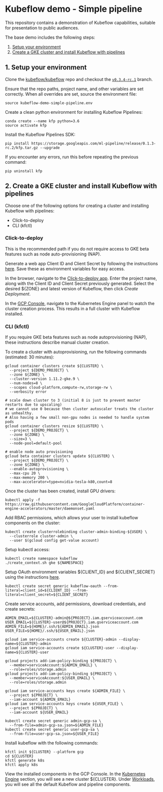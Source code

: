 # Kubeflow demo - Simple pipeline

This repository contains a demonstration of Kubeflow capabilities, suitable for
presentation to public audiences.

The base demo includes the following steps:

1. [Setup your environment](#1-setup-your-environment)
1. [Create a GKE cluster and install Kubeflow with pipelines](#2-create-a-gke-cluster-and-install-kubeflow-with-pipelines)

## 1. Setup your environment

Clone the [kubeflow/kubeflow](https://github.com/kubeflow/kubeflow) repo and
checkout the
[`v0.3.4-rc.1`](https://github.com/kubeflow/kubeflow/releases/tag/v0.3.4-rc.1) branch.

Ensure that the repo paths, project name, and other variables are set correctly.
When all overrides are set, source the environment file:

```
source kubeflow-demo-simple-pipeline.env
```

Create a clean python environment for installing Kubeflow Pipelines:

```
conda create --name kfp python=3.6
source activate kfp
```

Install the Kubeflow Pipelines SDK:

```
pip install https://storage.googleapis.com/ml-pipeline/release/0.1.3-rc.2/kfp.tar.gz --upgrade
```

If you encounter any errors, run this before repeating the previous command:

```
pip uninstall kfp
```

## 2. Create a GKE cluster and install Kubeflow with pipelines

Choose one of the following options for creating a cluster and installing
Kubeflow with pipelines:

* Click-to-deploy
* CLI (kfctl)

### Click-to-deploy

This is the recommended path if you do not require access to GKE beta features
such as node auto-provisioning (NAP).

Generate a web app Client ID and Client Secret by following the instructions
[here](https://www.kubeflow.org/docs/started/getting-started-gke/#create-oauth-client-credentials).
Save these as environment variables for easy access.

In the browser, navigate to the
[Click-to-deploy app](https://deploy.kubeflow.cloud/). Enter the project name,
along with the Client ID and Client Secret previously generated. Select the
desired ${ZONE} and latest version of Kubeflow, then click _Create Deployment_.

In the [GCP Console](https://console.cloud.google.com/kubernetes), navigate to the
Kubernetes Engine panel to watch the cluster creation process. This results in a
full cluster with Kubeflow installed.

### CLI (kfctl)

If you require GKE beta features such as node autoprovisioning (NAP), these
instructions describe manual cluster creation.

To create a cluster with autoprovisioning, run the following commands
(estimated: 30 minutes):

```
gcloud container clusters create ${CLUSTER} \
  --project ${DEMO_PROJECT} \
  --zone ${ZONE} \
  --cluster-version 1.11.2-gke.9 \
  --num-nodes=8 \
  --scopes cloud-platform,compute-rw,storage-rw \
  --verbosity error

# scale down cluster to 3 (initial 8 is just to prevent master restarts due to upscaling)
# we cannot use 0 because then cluster autoscaler treats the cluster as unhealthy.
# Also having a few small non-gpu nodes is needed to handle system pods
gcloud container clusters resize ${CLUSTER} \
  --project ${DEMO_PROJECT} \
  --zone ${ZONE} \
  --size=3 \
  --node-pool=default-pool

# enable node auto provisioning
gcloud beta container clusters update ${CLUSTER} \
  --project ${DEMO_PROJECT} \
  --zone ${ZONE} \
  --enable-autoprovisioning \
  --max-cpu 20 \
  --max-memory 200 \
  --max-accelerator=type=nvidia-tesla-k80,count=8
```

Once the cluster has been created, install GPU drivers:

```
kubectl apply -f https://raw.githubusercontent.com/GoogleCloudPlatform/container-engine-accelerators/master/daemonset.yaml
```

Add RBAC permissions, which allows your user to install kubeflow components on
the cluster:

```
kubectl create clusterrolebinding cluster-admin-binding-${USER} \
  --clusterrole cluster-admin \
  --user $(gcloud config get-value account)
```

Setup kubectl access:

```
kubectl create namespace kubeflow
./create_context.sh gke ${NAMESPACE}
```

Setup OAuth environment variables ${CLIENT_ID} and ${CLIENT_SECRET} using the
instructions
[here](https://www.kubeflow.org/docs/started/getting-started-gke/#create-oauth-client-credentials).

```
kubectl create secret generic kubeflow-oauth --from-literal=client_id=${CLIENT_ID} --from-literal=client_secret=${CLIENT_SECRET}
```

Create service accounts, add permissions, download credentials, and create secrets:

```
ADMIN_EMAIL=${CLUSTER}-admin@${PROJECT}.iam.gserviceaccount.com
USER_EMAIL=${CLUSTER}-user@${PROJECT}.iam.gserviceaccount.com
ADMIN_FILE=${HOME}/.ssh/${ADMIN_EMAIL}.json
USER_FILE=${HOME}/.ssh/${USER_EMAIL}.json

gcloud iam service-accounts create ${CLUSTER}-admin --display-name=${CLUSTER}-admin
gcloud iam service-accounts create ${CLUSTER}-user --display-name=${CLUSTER}-user

gcloud projects add-iam-policy-binding ${PROJECT} \
  --member=serviceAccount:${ADMIN_EMAIL} \
  --role=roles/storage.admin
gcloud projects add-iam-policy-binding ${PROJECT} \
  --member=serviceAccount:${USER_EMAIL} \
  --role=roles/storage.admin

gcloud iam service-accounts keys create ${ADMIN_FILE} \
  --project ${PROJECT} \
  --iam-account ${ADMIN_EMAIL}
gcloud iam service-accounts keys create ${USER_FILE} \
  --project ${PROJECT} \
  --iam-account ${USER_EMAIL}

kubectl create secret generic admin-gcp-sa \
  --from-file=admin-gcp-sa.json=${ADMIN_FILE}
kubectl create secret generic user-gcp-sa \
  --from-file=user-gcp-sa.json=${USER_FILE}
```

Install kubeflow with the following commands:

```
kfctl init ${CLUSTER} --platform gcp
cd ${CLUSTER}
kfctl generate k8s
kfctl apply k8s
```

View the installed components in the GCP Console. In the
[Kubernetes Engine](https://console.cloud.google.com/kubernetes)
section, you will see a new cluster ${CLUSTER}. Under
[Workloads](https://console.cloud.google.com/kubernetes/workload),
you will see all the default Kubeflow and pipeline components.


